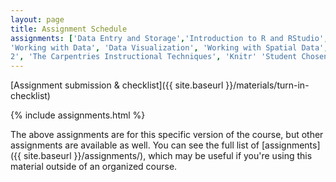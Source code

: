 ```yaml
---
layout: page
title: Assignment Schedule
assignments: ['Data Entry and Storage','Introduction to R and RStudio',
'Working with Data', 'Data Visualization', 'Working with Spatial Data', 'Programming Fundamentals 1', 'Programming Fundamentals
2', 'The Carpentries Instructional Techniques', 'Knitr' 'Student Chosen Topic', 'Student Chosen Topic', 'Student Chosen Topic']
---
```


[Assignment submission & checklist]({{ site.baseurl }}/materials/turn-in-checklist)

{% include assignments.html %}

The above assignments are for this specific version of the course, but other
assignments are available as well. You can see the full list of
[assignments]({{ site.baseurl }}/assignments/), which may be useful if you're using this material
outside of an organized course.

<!-- Schedule Management
- Update the `assignments:` list with `title:` from `assignments/` files.
- Add 'Template' to `assignments:` to view the course template from `docs/`.
- The remaining content should be left AS IS.
-->
